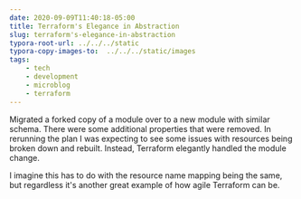 ```yaml
---
date: 2020-09-09T11:40:18-05:00
title: Terraform's Elegance in Abstraction
slug: terraform's-elegance-in-abstraction
typora-root-url: ../../../static
typora-copy-images-to:  ../../../static/images
tags:
    - tech
    - development
    - microblog
    - terraform
---
```


Migrated a forked copy of a module over to a new module with similar schema.
There were some additional properties that were removed.
In rerunning the plan I was expecting to see some issues with resources being broken down and rebuilt.
Instead, Terraform elegantly handled the module change.

I imagine this has to do with the resource name mapping being the same, but regardless it's another great example of how agile Terraform can be.
